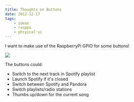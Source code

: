 ```yaml
---
title: Thoughts on Buttons
date: 2012-12-17
tags:
    - ideas
    - rasppi
    - phsyical ui
---
```


I want to make use of the RaspberryPi GPIO for some buttons!

![](/pictures/2012/colored-buttons/colored-buttons-medium.jpg)

The buttons could:

* Switch to the next track in Spotify playlist
* Launch Spotify if it's closed
* Switch between Spotify and Pandora
* Switch playlists/radio stations
* Thumbs up/down for the current song